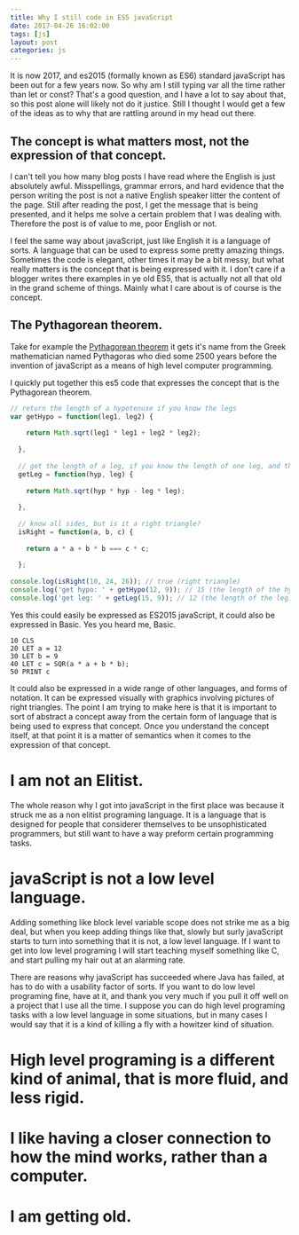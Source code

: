 ```yaml
---
title: Why I still code in ES5 javaScript
date: 2017-04-26 16:02:00
tags: [js]
layout: post
categories: js
---
```


It is now 2017, and es2015 (formally known as ES6) standard javaScript has been out for a few years now. So why am I still typing var all the time rather than let or const? That's a good question, and I have a lot to say about that, so this post alone will likely not do it justice. Still I thought I would get a few of the ideas as to why that are rattling around in my head out there.


<!-- more -->


## The concept is what matters most, not the expression of that concept.

I can't tell you how many blog posts I have read where the English is just absolutely awful. Misspellings, grammar errors, and hard evidence that the person writing the post is not a native English speaker litter the content of the page. Still after reading the post, I get the message that is being presented, and it helps me solve a certain problem that I was dealing with. Therefore the post is of value to me, poor English or not.

I feel the same way about javaScript, just like English it is a language of sorts. A language that can be used to express some pretty amazing things. Sometimes the code is elegant, other times it may be a bit messy, but what really matters is the concept that is being expressed with it. I don't care if a blogger writes there examples in ye old ES5, that is actually not all that old in the grand scheme of things. Mainly what I care about is of course is the concept.

## The Pythagorean theorem.

Take for example the [Pythagorean theorem](https://en.wikipedia.org/wiki/Pythagorean_theorem) it gets it's name from the Greek mathematician named Pythagoras who died some 2500 years before the invention of javaScript as a means of high level computer programming.


I quickly put together this es5 code that expresses the concept that is the Pythagorean theorem.

```js
// return the length of a hypotenuse if you know the legs
var getHypo = function(leg1, leg2) {
 
    return Math.sqrt(leg1 * leg1 + leg2 * leg2);
 
  },
 
  // get the length of a leg, if you know the length of one leg, and the hypotenuse
  getLeg = function(hyp, leg) {
 
    return Math.sqrt(hyp * hyp - leg * leg);
 
  },
 
  // know all sides, but is it a right triangle?
  isRight = function(a, b, c) {
 
    return a * a + b * b === c * c;
 
  };
 
console.log(isRight(10, 24, 26)); // true (right triangle)
console.log('get hypo: ' + getHypo(12, 9)); // 15 (the length of the hyponuse)
console.log('get leg: ' + getLeg(15, 9)); // 12 (the length of the leg)
```

Yes this could easily be expressed as ES2015 javaScript, it could also be expressed in Basic. Yes you heard me, Basic.

```
10 CLS
20 LET a = 12
30 LET b = 9
40 LET c = SQR(a * a + b * b);
50 PRINT c
```

It could also be expressed in a wide range of other languages, and forms of notation. It can be expressed visually with graphics involving pictures of right triangles. The point I am trying to make here is that it is important to sort of abstract a concept away from the certain form of language that is being used to express that concept. Once you understand the concept itself, at that point it is a matter of semantics when it comes to the expression of that concept.

# I am not an Elitist.

The whole reason why I got into javaScript in the first place was because it struck me as a non elitist programing language. It is a language that is designed for people that considerer themselves to be unsophisticated programmers, but still want to have a way preform certain programming tasks.

# javaScript is not a low level language.

Adding something like block level variable scope does not strike me as a big deal, but when you keep adding things like that, slowly but surly javaScript starts to turn into something that it is not, a low level language. If I want to get into low level programing I will start teaching myself something like C, and start pulling my hair out at an alarming rate.

There are reasons why javaScript has succeeded where Java has failed, at has to do with a usability factor of sorts. If you want to do low level programing fine, have at it, and thank you very much if you pull it off well on a project that I use all the time. I suppose you can do high level programing tasks with a low level language in some situations, but in many cases I would say that it is a kind of killing a fly with a howitzer kind of situation.

# High level programing is a different kind of animal, that is more fluid, and less rigid.

# I like having a closer connection to how the mind works, rather than a computer.

# I am getting old.